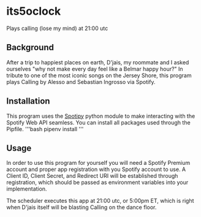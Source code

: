 # its5oclock
Plays calling (lose my mind) at 21:00 utc

## Background
After a trip to happiest places on earth, D'jais, my roommate and I asked ourselves "why not make every day feel like a Belmar happy hour?"  In tribute to one of the most iconic songs on the Jersey Shore, this program plays Calling by Alesso and Sebastian Ingrosso via Spotify.  


## Installation
This program uses the [Spotipy](https://github.com/plamere/spotipy) python module to make interacting with the Spotify Web API seamless.  You can install all packages used through the Pipfile.
'''bash
pipenv install
'''

## Usage
In order to use this program for yourself you will need a Spotify Premium account and proper app registration with you Spotify account to use.  A Client ID, Client Secret, and Redirect URI will be established through registration, which should be passed as environment variables into your implementation.

The scheduler executes this app at 21:00 utc, or 5:00pm ET, which is right when D'jais itself will be blasting Calling on the dance floor.